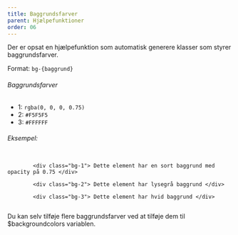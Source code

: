 ```yaml
---
title: Baggrundsfarver
parent: Hjælpefunktioner
order: 06
---
```


<p>Der er opsat en hjælpefunktion som automatisk generere klasser som styrer baggrundsfarver. </p>
Format: <code>bg-{baggrund}</code>

<h6 class="mb-0">Baggrundsfarver</h6>
<ul>
    <li>1: <code>rgba(0, 0, 0, 0.75)</code></li>
    <li>2: <code>#F5F5F5</code></li>
    <li>3: <code>#FFFFFF</code></li>
</ul>

<h6>Eksempel:</h6>
<div class="code-highlight">
    <code>
        &lt;div class="bg-1"&gt; Dette element har en sort baggrund med opacity på 0.75 &lt;/div&gt; <br>
        &lt;div class="bg-2"&gt; Dette element har lysegrå baggrund &lt;/div&gt;<br>
        &lt;div class="bg-3"&gt; Dette element har hvid baggrund &lt;/div&gt;
    </code>
</div>

<p>Du kan selv tilføje flere baggrundsfarver ved at tilføje dem til $backgroundcolors variablen.</p>


